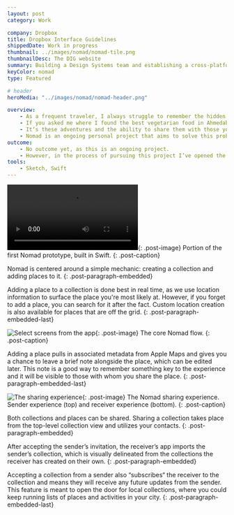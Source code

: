 ```yaml
---
layout: post
category: Work

company: Dropbox
title: Dropbox Interface Guidelines
shippedDate: Work in progress
thumbnail: ../images/nomad/nomad-tile.png
thumbnailDesc: The DIG website
summary: Building a Design Systems team and establishing a cross-platform design and documentation system for all Dropbox products.
keyColor: nomad
type: Featured

# header
heroMedia: "../images/nomad/nomad-header.png"

overview:
    - As a frequent traveler, I always struggle to remember the hidden gems I find on my trips.
    - If you asked me where I found the best vegetarian food in Ahmedabad or which locals-only beach in Nicaragua I liked best, I wouldn’t be able to give you a name or location, although my memories of the experiences are vivid.
    - It’s these adventures and the ability to share them with those you love that make travel worth it.
    - Nomad is an ongoing personal project that aims to solve this problem by giving you a central place to catalogue the places you visit and share them with friends seeking similar adventures. It makes saving, sending, and receiving trip itineraries and recommendations easy.
outcome:
    - No outcome yet, as this is an ongoing project.
    - However, in the process of pursuing this project I’ve opened the door to the world of Swift and iOS development, so in that sense it’s already a great success.
tools:
    - Sketch, Swift
---
```


<video src="../images/nomad/first-prototype.mp4" autoplay loop></video>{: .post-image}
Portion of the first Nomad prototype, built in Swift.
{: .post-caption}

Nomad is centered around a simple mechanic: creating a collection and adding places to it.
{: .post-paragraph-embedded}

Adding a place to a collection is done best in real time, as we use location information to surface the place you're most likely at. However, if you forget to add a place, you can search for it after the fact. Custom location creation is also available for places that are off the grid.
{: .post-paragraph-embedded-last}

![Select screens from the app](../images/nomad/nomad-flow-1.png){: .post-image}
The core Nomad flow.
{: .post-caption}

Adding a place pulls in associated metadata from Apple Maps and gives you a chance to leave a brief note alongside the place, which can be edited later. This note is a good way to remember something key to the experience and it will be visible to those with whom you share the place.
{: .post-paragraph-embedded-last}

![The sharing experience](../images/nomad/nomad-flow-2.png){: .post-image}
The Nomad sharing experience. Sender experience (top) and receiver experience (bottom).
{: .post-caption}

Both collections and places can be shared. Sharing a collection takes place from the top-level collection view and utilizes your contacts.
{: .post-paragraph-embedded}

After accepting the sender’s invitation, the receiver’s app imports the sender’s collection, which is visually delineated from the collections the receiver has created on their own.
{: .post-paragraph-embedded}

Accepting a collection from a sender also “subscribes“ the receiver to the collection and means they will receive any future updates from the sender. This feature is meant to open the door for local collections, where you could keep running lists of places and activities in your city.
{: .post-paragraph-embedded-last}
